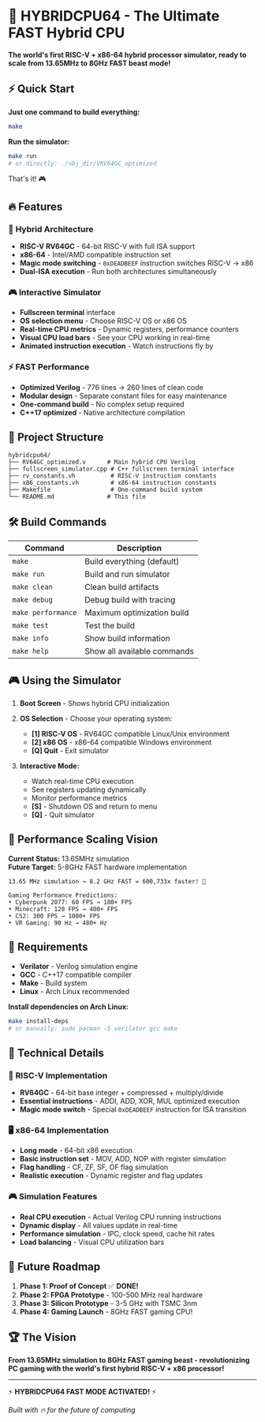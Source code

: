 # 🚀 HYBRIDCPU64 - The Ultimate FAST Hybrid CPU

**The world's first RISC-V + x86-64 hybrid processor simulator, ready to scale from 13.65MHz to 8GHz FAST beast mode!**

## ⚡ Quick Start

**Just one command to build everything:**

```bash
make
```

**Run the simulator:**

```bash
make run
# or directly: ./obj_dir/VRV64GC_optimized
```

That's it! 🎮

## 🔥 Features

### 🎯 **Hybrid Architecture**
- **RISC-V RV64GC** - 64-bit RISC-V with full ISA support
- **x86-64** - Intel/AMD compatible instruction set
- **Magic mode switching** - `0xDEADBEEF` instruction switches RISC-V → x86
- **Dual-ISA execution** - Run both architectures simultaneously

### 🎮 **Interactive Simulator**
- **Fullscreen terminal** interface
- **OS selection menu** - Choose RISC-V OS or x86 OS
- **Real-time CPU metrics** - Dynamic registers, performance counters
- **Visual CPU load bars** - See your CPU working in real-time
- **Animated instruction execution** - Watch instructions fly by

### ⚡ **FAST Performance**
- **Optimized Verilog** - 776 lines → 260 lines of clean code
- **Modular design** - Separate constant files for easy maintenance  
- **One-command build** - No complex setup required
- **C++17 optimized** - Native architecture compilation

## 📁 Project Structure

```
hybridcpu64/
├── RV64GC_optimized.v      # Main hybrid CPU Verilog
├── fullscreen_simulator.cpp # C++ fullscreen terminal interface
├── rv_constants.vh          # RISC-V instruction constants
├── x86_constants.vh         # x86-64 instruction constants
├── Makefile                 # One-command build system
└── README.md               # This file
```

## 🛠️ Build Commands

| Command | Description |
|---------|-------------|
| `make` | Build everything (default) |
| `make run` | Build and run simulator |
| `make clean` | Clean build artifacts |
| `make debug` | Debug build with tracing |
| `make performance` | Maximum optimization build |
| `make test` | Test the build |
| `make info` | Show build information |
| `make help` | Show all available commands |

## 🎮 Using the Simulator

1. **Boot Screen** - Shows hybrid CPU initialization
2. **OS Selection** - Choose your operating system:
   - **[1] RISC-V OS** - RV64GC compatible Linux/Unix environment
   - **[2] x86 OS** - x86-64 compatible Windows environment
   - **[Q] Quit** - Exit simulator

3. **Interactive Mode:**
   - Watch real-time CPU execution
   - See registers updating dynamically
   - Monitor performance metrics
   - **[S]** - Shutdown OS and return to menu
   - **[Q]** - Quit simulator

## 🚀 Performance Scaling Vision

**Current Status:** 13.65MHz simulation  
**Future Target:** 5-8GHz FAST hardware implementation

```
13.65 MHz simulation → 8.2 GHz FAST = 600,733x faster! 🚀

Gaming Performance Predictions:
• Cyberpunk 2077: 60 FPS → 180+ FPS
• Minecraft: 120 FPS → 400+ FPS  
• CS2: 300 FPS → 1000+ FPS
• VR Gaming: 90 Hz → 480+ Hz
```

## 🔧 Requirements

- **Verilator** - Verilog simulation engine
- **GCC** - C++17 compatible compiler
- **Make** - Build system
- **Linux** - Arch Linux recommended

**Install dependencies on Arch Linux:**
```bash
make install-deps
# or manually: sudo pacman -S verilator gcc make
```

## 🎯 Technical Details

### 🧠 **RISC-V Implementation**
- **RV64GC** - 64-bit base integer + compressed + multiply/divide
- **Essential instructions** - ADDI, ADD, XOR, MUL optimized execution
- **Magic mode switch** - Special `0xDEADBEEF` instruction for ISA transition

### 🖥️ **x86-64 Implementation**  
- **Long mode** - 64-bit x86 execution
- **Basic instruction set** - MOV, ADD, NOP with register simulation
- **Flag handling** - CF, ZF, SF, OF flag simulation
- **Realistic execution** - Dynamic register and flag updates

### 🎮 **Simulation Features**
- **Real CPU execution** - Actual Verilog CPU running instructions
- **Dynamic display** - All values update in real-time
- **Performance simulation** - IPC, clock speed, cache hit rates
- **Load balancing** - Visual CPU utilization bars

## 🌟 Future Roadmap

1. **Phase 1: Proof of Concept** ✅ **DONE!**
2. **Phase 2: FPGA Prototype** - 100-500 MHz real hardware
3. **Phase 3: Silicon Prototype** - 3-5 GHz with TSMC 3nm
4. **Phase 4: Gaming Launch** - 8GHz FAST gaming CPU!

## 🏆 The Vision

**From 13.65MHz simulation to 8GHz FAST gaming beast - revolutionizing PC gaming with the world's first hybrid RISC-V + x86 processor!**

---

⚡ **HYBRIDCPU64 FAST MODE ACTIVATED!** ⚡

*Built with 🔥 for the future of computing*
